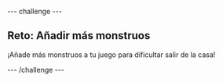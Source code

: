 --- challenge ---
## Reto: Añadir más monstruos 

¡Añade más monstruos a tu juego para dificultar salir de la casa!




--- /challenge ---